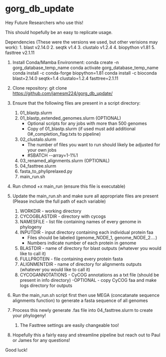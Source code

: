 # gorg_db_update

Hey Future Researchers who use this!

This should hopefully be an easy to replicate usage.

Dependencies (These were the versions we used, but other verisions may work):
    1. blast v2.14.0
    2. seqtk v1.4
    3. clustalo v1.2.4
    4. biopython v1.81
    5. fasttree v2.1.11
    
1. Install Conda/Mamba Environment:
conda create -n gorg_database_temp_name
conda activate gorg_database_temp_name
conda install -c conda-forge biopython=1.81
conda install -c bioconda blast=2.14.0 seqtk=1.4 clustalo=1.2.4 fasttree=2.1.11

2. Clone repository:
   git clone https://github.com/jamesm224/gorg_db_update/
   
3. Ensure that the following files are present in a script directory:
    1. 01_blastp.slurm
    2. 01_blastp_extended_genomes.slurm (OPTIONAL)
        - Optional scripts for any jobs with more than 500 genomes
        - Copy of 01_blastp.slurm (if used must add additional 0#_completion_flag.txts to pipeline)
    3. 02_clustalo.slurm
        - The number of files you want to run should likely be adjusted for your own jobs
        - #SBATCH --array=1-1%1
    4. 03_renamed_alignments.slurm (OPTIONAL)
    5. 04_fasttree.slurm
    6. fasta_to_phyliprelaxed.py
    7. main_run.sh
  
5. Run chmod +x main_run (ensure this file is executable)

6. Update the main_run.sh and make sure all appropriate files are present 
(Please include the full path of each variable)
    1. WORKDIR - working directory
    2. CYCOGBLASTDIR - directory with cycogs
    3. NAMESFILE - list file containing names of every genome in phylogeny
    4. INPUTDIR - input directory containing each individual protein faa
        - Files should be labeled (genome_NODE_1, genome_NODE_2....)
        - Numbers indicate number of each protein in genome
    5. BLASTDIR - name of directory for blast outputs (whatever you would like to call it)
    6. FULLPROTEIN - file containing every protein fasta
    7. ALIGNMENTDIR - name of directory for alignments outputs (whatever you would like to call it)
    8. CYCOGANNOTATIONS - CyCOG annotations as a txt file (should be present in info directory)
        -OPTIONAL - copy CyCOG faa and make logs directory for outputs

7. Run the main_run.sh script first then use MEGA (concatanate sequence alignments function) to generate a fasta sequence of all genomes

8. Process this newly generate .fas file into 04_fasttree.slurm to create your phylogeny!
    1. The Fasttree settings are easily changeable too!

9. Hopefully this a fairly easy and streamline pipeline but reach out to Paul or James for any questions!

Good luck!
